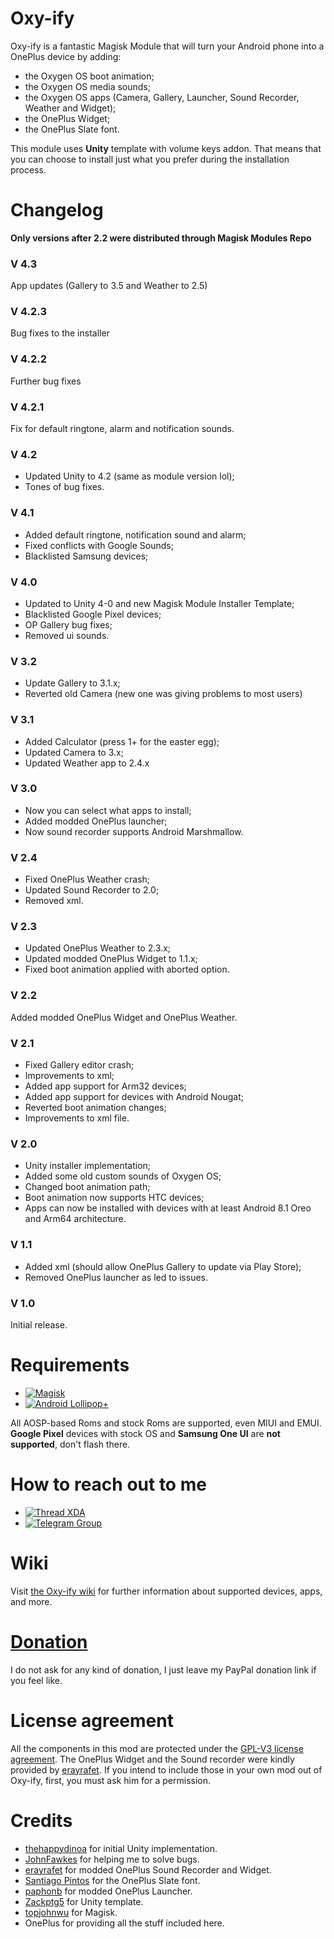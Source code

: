 # Oxy-ify

Oxy-ify is a fantastic Magisk Module that will turn your Android phone into a OnePlus device by adding:

- the Oxygen OS boot animation;
- the Oxygen OS media sounds;
- the Oxygen OS apps (Camera, Gallery, Launcher, Sound Recorder, Weather and Widget);
- the OnePlus Widget;
- the OnePlus Slate font.

This module uses **Unity** template with volume keys addon. That means that you can choose to install just what you prefer during the installation process.

# Changelog

**Only versions after 2.2 were distributed through Magisk Modules Repo**

### V 4.3
App updates (Gallery to 3.5 and Weather to 2.5)

### V 4.2.3
Bug fixes to the installer

### V 4.2.2
Further bug fixes

### V 4.2.1
Fix for default ringtone, alarm and notification sounds.

### V  4.2
- Updated Unity to 4.2 (same as module version lol);
- Tones of bug fixes.

### V 4.1
- Added default ringtone, notification sound and alarm;
- Fixed conflicts with Google Sounds;
- Blacklisted Samsung devices;

### V 4.0
- Updated to Unity 4-0 and new Magisk Module Installer Template;
- Blacklisted Google Pixel devices;
- OP Gallery bug fixes;
- Removed ui sounds.

### V 3.2
- Update Gallery to 3.1.x;
- Reverted old Camera (new one was giving problems to most users)

### V 3.1
- Added Calculator (press 1+ for the easter egg);
- Updated Camera to 3.x;
- Updated Weather app to 2.4.x

### V 3.0
- Now you can select what apps to install;
- Added modded OnePlus launcher;
- Now sound recorder supports Android Marshmallow.

### V 2.4
- Fixed OnePlus Weather crash;
- Updated Sound Recorder to 2.0;
- Removed xml.

### V 2.3
- Updated OnePlus Weather to 2.3.x;
- Updated modded OnePlus Widget to 1.1.x;
- Fixed boot animation applied with aborted option.

### V 2.2
Added modded OnePlus Widget and OnePlus Weather.

### V 2.1
- Fixed Gallery editor crash;
- Improvements to xml;
- Added app support for Arm32 devices;
- Added app support for devices with Android Nougat;
- Reverted boot animation changes;
- Improvements to xml file.

### V 2.0
- Unity installer implementation;
- Added some old custom sounds of Oxygen OS;
- Changed boot animation path;
- Boot animation now supports HTC devices;
- Apps can now be installed with devices with at least Android 8.1 Oreo and Arm64 architecture.

### V 1.1
- Added xml (should allow OnePlus Gallery to update via Play Store);
- Removed OnePlus launcher as led to issues.

### V 1.0
Initial release.

# Requirements
-   [![Magisk](https://img.shields.io/badge/Magisk-18%2B-00B39B.svg)](https://forum.xda-developers.com/apps/magisk/official-magisk-v7-universal-systemless-t3473445)
-   [![Android Lollipop+](https://img.shields.io/badge/Lollipop-5.0+-lightgrey.svg)](https://www.android.com/versions/lollipop-5-0/)

All AOSP-based Roms and stock Roms are supported, even MIUI and EMUI.
**Google Pixel** devices with stock OS and **Samsung One UI** are **not supported**, don't flash there.

# How to reach out to me
-   [![Thread XDA](https://img.shields.io/badge/XDA-Thread-orange.svg)](https://forum.xda-developers.com/apps/magisk/oxy-ify-magisk-module-add-oxygen-os-t3888094)
-   [![Telegram Group](https://img.shields.io/badge/Telegram-Group-blue.svg)](https://t.me/Oxyify)


# Wiki
Visit [the Oxy-ify wiki](https://github.com/MarcAnt01/Oxy-ify/wiki) for further information about supported devices, apps, and more.

# [Donation](https://www.paypal.me/filippofedeli)
I do not ask for any kind of donation, I just leave my PayPal donation link if you feel like.

# License agreement
All the components in this mod are protected under the [GPL-V3 license agreement](https://github.com/MarcAnt01/Oxy-ify/blob/master/LICENSE).
The OnePlus Widget and the Sound recorder were kindly provided by [erayrafet](https://forum.xda-developers.com/member.php?u=6901118). If you intend to include those in your own mod out of Oxy-ify, first, you must ask him for a permission.

# Credits
- [thehappydinoa](https://github.com/thehappydinoa) for initial Unity implementation.
- [JohnFawkes](https://github.com/JohnFawkes) for helping me to solve bugs.
- [erayrafet](https://forum.xda-developers.com/member.php?u=6901118) for modded OnePlus Sound Recorder and Widget.
- [Santiago Pintos](https://github.com/SantiagoPintos) for the OnePlus Slate font.
- [paphonb](https://github.com/paphonb) for modded OnePlus Launcher.
- [Zackptg5](https://github.com/Zackptg5) for Unity template.
- [topjohnwu](https://github.com/topjohnwu) for Magisk.
- OnePlus for providing all the stuff included here.
